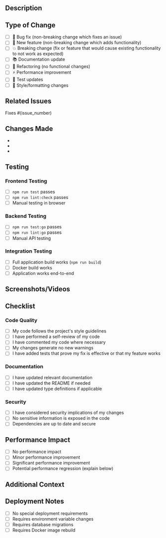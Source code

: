 ## Description

<!-- Provide a brief description of the changes in this PR -->

## Type of Change

<!-- Mark the relevant option with an "x" -->

- [ ] 🐛 Bug fix (non-breaking change which fixes an issue)
- [ ] 🚀 New feature (non-breaking change which adds functionality)
- [ ] 💥 Breaking change (fix or feature that would cause existing functionality to not work as expected)
- [ ] 📚 Documentation update
- [ ] 🔧 Refactoring (no functional changes)
- [ ] ⚡ Performance improvement
- [ ] 🧪 Test updates
- [ ] 🎨 Style/formatting changes

## Related Issues

<!-- Link to related issues using keywords like "Fixes #123" or "Closes #456" -->

Fixes #(issue_number)

## Changes Made

<!-- Provide a detailed list of changes made -->

- 
- 
- 

## Testing

<!-- Describe the tests you ran to verify your changes -->

### Frontend Testing
- [ ] `npm run test` passes
- [ ] `npm run lint:check` passes
- [ ] Manual testing in browser

### Backend Testing
- [ ] `npm run test:go` passes
- [ ] `npm run lint:go` passes
- [ ] Manual API testing

### Integration Testing
- [ ] Full application build works (`npm run build`)
- [ ] Docker build works
- [ ] Application works end-to-end

## Screenshots/Videos

<!-- If applicable, add screenshots or videos to help explain your changes -->

## Checklist

<!-- Mark completed items with an "x" -->

### Code Quality
- [ ] My code follows the project's style guidelines
- [ ] I have performed a self-review of my code
- [ ] I have commented my code where necessary
- [ ] My changes generate no new warnings
- [ ] I have added tests that prove my fix is effective or that my feature works

### Documentation
- [ ] I have updated relevant documentation
- [ ] I have updated the README if needed
- [ ] I have updated type definitions if applicable

### Security
- [ ] I have considered security implications of my changes
- [ ] No sensitive information is exposed in the code
- [ ] Dependencies are up to date and secure

## Performance Impact

<!-- Describe any performance implications of your changes -->

- [ ] No performance impact
- [ ] Minor performance improvement
- [ ] Significant performance improvement
- [ ] Potential performance regression (explain below)

## Additional Context

<!-- Add any other context about the pull request here -->

## Deployment Notes

<!-- Add any special deployment considerations -->

- [ ] No special deployment requirements
- [ ] Requires environment variable changes
- [ ] Requires database migrations
- [ ] Requires Docker image rebuild 